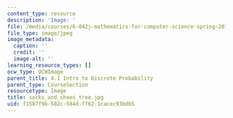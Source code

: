 ```yaml
---
content_type: resource
description: 'Image: '
file: /media/courses/6-042j-mathematics-for-computer-science-spring-2015/f1587f9b582c584dff621cacec93bdb5_socks_and_shoes_tree.jpg
file_type: image/jpeg
image_metadata:
  caption: ''
  credit: ''
  image-alt: ''
learning_resource_types: []
ocw_type: OCWImage
parent_title: 4.1 Intro to Discrete Probability
parent_type: CourseSection
resourcetype: Image
title: socks_and_shoes_tree.jpg
uid: f1587f9b-582c-584d-ff62-1cacec93bdb5
---
```

